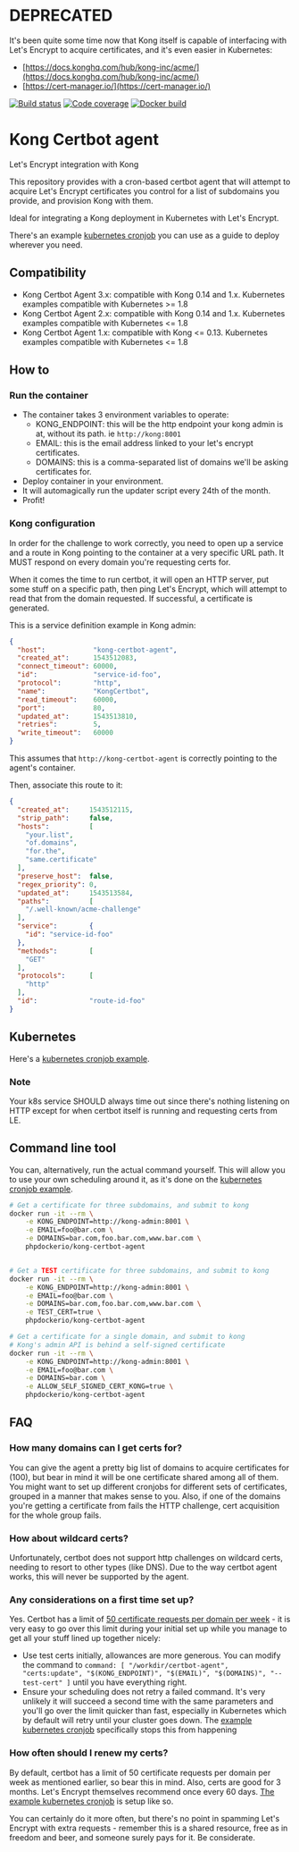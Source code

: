# DEPRECATED

It's been quite some time now that Kong itself is capable of interfacing with Let's Encrypt to acquire certificates, and
it's even easier in Kubernetes:
 * [https://docs.konghq.com/hub/kong-inc/acme/](https://docs.konghq.com/hub/kong-inc/acme/)
 * [https://cert-manager.io/](https://cert-manager.io/)

[![Build status](https://github.com/phpdocker-io/kong-certbot-agent/actions/workflows/tests.yaml/badge.svg)](https://github.com/phpdocker-io/kong-certbot-agent/actions/workflows/tests.yaml)
[![Code coverage](https://codecov.io/gh/phpdocker-io/kong-certbot-agent/branch/master/graph/badge.svg?token=kwWPdOB7lQ)](https://codecov.io/gh/phpdocker-io/kong-certbot-agent)
[![Docker build](https://github.com/phpdocker-io/kong-certbot-agent/actions/workflows/publish.yaml/badge.svg)](https://github.com/phpdocker-io/kong-certbot-agent/actions/workflows/publish.yaml)

# Kong Certbot agent

Let's Encrypt integration with Kong

This repository provides with a cron-based certbot agent that will attempt to acquire Let's Encrypt certificates you
control
for a list of subdomains you provide, and provision Kong with them.

Ideal for integrating a Kong deployment in Kubernetes with Let's Encrypt.

There's an example [kubernetes cronjob](kubernetes/certbot-cronjob.yml) you can use as a guide to deploy wherever you
need.

## Compatibility

* Kong Certbot Agent 3.x: compatible with Kong 0.14 and 1.x. Kubernetes examples compatible with Kubernetes >= 1.8
* Kong Certbot Agent 2.x: compatible with Kong 0.14 and 1.x. Kubernetes examples compatible with Kubernetes <= 1.8
* Kong Certbot Agent 1.x: compatible with Kong <= 0.13. Kubernetes examples compatible with Kubernetes <= 1.8

## How to

### Run the container

- The container takes 3 environment variables to operate:
    - KONG_ENDPOINT: this will be the http endpoint your kong admin is at, without its path. ie `http://kong:8001`
    - EMAIL: this is the email address linked to your let's encrypt certificates.
    - DOMAINS: this is a comma-separated list of domains we'll be asking certificates for.
- Deploy container in your environment.
- It will automagically run the updater script every 24th of the month.
- Profit!

### Kong configuration

In order for the challenge to work correctly, you need to open up a service and a route in Kong pointing to the
container at a very
specific URL path. It MUST respond on every domain you're requesting certs for.

When it comes the time to run certbot, it will open an HTTP server, put some stuff on a specific path, then ping
Let's Encrypt, which will attempt to read that from the domain requested. If successful, a certificate is generated.

This is a service definition example in Kong admin:

```json
{
  "host":            "kong-certbot-agent",
  "created_at":      1543512083,
  "connect_timeout": 60000,
  "id":              "service-id-foo",
  "protocol":        "http",
  "name":            "KongCertbot",
  "read_timeout":    60000,
  "port":            80,
  "updated_at":      1543513810,
  "retries":         5,
  "write_timeout":   60000
}
```

This assumes that `http://kong-certbot-agent` is correctly pointing to the agent's container.

Then, associate this route to it:

```json
{
  "created_at":     1543512115,
  "strip_path":     false,
  "hosts":          [
    "your.list",
    "of.domains",
    "for.the",
    "same.certificate"
  ],
  "preserve_host":  false,
  "regex_priority": 0,
  "updated_at":     1543513584,
  "paths":          [
    "/.well-known/acme-challenge"
  ],
  "service":        {
    "id": "service-id-foo"
  },
  "methods":        [
    "GET"
  ],
  "protocols":      [
    "http"
  ],
  "id":             "route-id-foo"
}
```

## Kubernetes

Here's a [kubernetes cronjob example](kubernetes/certbot-cronjob.yml).

### Note

Your k8s service SHOULD always time out since there's nothing listening on HTTP except for when certbot itself is
running and requesting certs from LE.

## Command line tool

You can, alternatively, run the actual command yourself. This will allow you to use your own scheduling around
it, as it's done on the [kubernetes cronjob example](kubernetes/certbot-cronjob.yml).

```bash
# Get a certificate for three subdomains, and submit to kong
docker run -it --rm \
    -e KONG_ENDPOINT=http://kong-admin:8001 \
    -e EMAIL=foo@bar.com \
    -e DOMAINS=bar.com,foo.bar.com,www.bar.com \
    phpdockerio/kong-certbot-agent


# Get a TEST certificate for three subdomains, and submit to kong
docker run -it --rm \
    -e KONG_ENDPOINT=http://kong-admin:8001 \
    -e EMAIL=foo@bar.com \
    -e DOMAINS=bar.com,foo.bar.com,www.bar.com \
    -e TEST_CERT=true \
    phpdockerio/kong-certbot-agent

# Get a certificate for a single domain, and submit to kong
# Kong's admin API is behind a self-signed certificate
docker run -it --rm \
    -e KONG_ENDPOINT=http://kong-admin:8001 \
    -e EMAIL=foo@bar.com \
    -e DOMAINS=bar.com \
    -e ALLOW_SELF_SIGNED_CERT_KONG=true \
    phpdockerio/kong-certbot-agent
```

## FAQ

### How many domains can I get certs for?

You can give the agent a pretty big list of domains to acquire certificates for (100), but bear in mind it will be one
certificate
shared among all of them. You might want to set up different cronjobs for different sets of certificates, grouped in a
manner
that makes sense to you. Also, if one of the domains you're getting a certificate from fails the HTTP challenge, cert
acquisition
for the whole group fails.

### How about wildcard certs?

Unfortunately, certbot does not support http challenges on wildcard certs, needing to resort to other types (like DNS).
Due to the way certbot agent works, this will never be supported by the agent.

### Any considerations on a first time set up?

Yes. Certbot has a limit of [50 certificate requests per domain per week](https://letsencrypt.org/docs/rate-limits/) -
it is very easy to go over this limit during
your initial set up while you manage to get all your stuff lined up together nicely:

* Use test certs initially, allowances are more generous. You can modify the command to
  `command: [ "/workdir/certbot-agent", "certs:update", "$(KONG_ENDPOINT)", "$(EMAIL)", "$(DOMAINS)", "--test-cert" ]`
  until you have everything right.
* Ensure your scheduling does not retry a failed command. It's very unlikely it will succeed a second time with the same
  parameters
  and you'll go over the limit quicker than fast, especially in Kubernetes which by default will retry until your
  cluster goes down. The
  [example kubernetes cronjob](kubernetes/certbot-cronjob.yml) specifically stops this from happening

### How often should I renew my certs?

By default, certbot has a limit of 50 certificate requests per domain per week as mentioned earlier, so bear this in
mind. Also, certs are good for 3 months. Let's Encrypt themselves recommend once every 60
days. [The example kubernetes cronjob](kubernetes/certbot-cronjob.yml)
is setup like so.

You can certainly do it more often, but there's no point in spamming Let's Encrypt with extra requests - remember this
is a shared resource, free as in freedom and beer, and someone surely pays for it. Be considerate.
